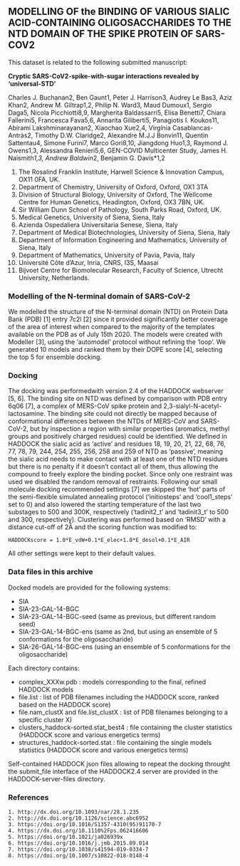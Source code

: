 ## MODELLING OF the BINDING OF VARIOUS SIALIC ACID-CONTAINING OLIGOSACCHARIDES TO THE NTD DOMAIN OF THE SPIKE PROTEIN OF SARS-COV2


This dataset is related to the following submitted manuscript:

**Cryptic SARS-CoV2-spike-with-sugar interactions revealed by ‘universal-STD’**

Charles J. Buchanan2, Ben Gaunt1, Peter J. Harrison3, Audrey Le Bas3, Aziz Khan2, Andrew M. Giltrap1,2, Philip N. Ward3, Maud Dumoux1, Sergio Daga5, Nicola Picchiotti8,9, Margherita Baldassarri5, Elisa Benetti7, Chiara Fallerini5, Francesca Fava5,6, Annarita Giliberti5, Panagiotis I. Koukos11, Abirami Lakshminarayanan2, Xiaochao Xue2,4, Virgínia Casablancas-Antràs2, Timothy D.W. Claridge2, Alexandre M.J.J Bonvin11, Quentin Sattentau4, Simone Furini7, Marco Gori8,10, Jiangdong Huo1,3, Raymond J. Owens1,3, Alessandra Renieri5,6, GEN-COVID Multicenter Study, James H. Naismith*1,3, Andrew Baldwin*2, Benjamin G. Davis*1,2


1. The Rosalind Franklin Institute, Harwell Science & Innovation Campus, OX11 0FA, UK.
2. Department of Chemistry, University of Oxford, Oxford, OX1 3TA
3. Division of Structural Biology, University of Oxford, The Wellcome Centre for Human Genetics, Headington, Oxford, OX3 7BN, UK.
4. Sir William Dunn School of Pathology, South Parks Road, Oxford, UK.
5. Medical Genetics, University of Siena, Siena, Italy
6. Azienda Ospedaliera Universitaria Senese, Siena, Italy
7. Department of Medical Biotechnologies, University of Siena, Siena, Italy
8. Department of Information Engineering and Mathematics, University of Siena, Italy
9. Department of Mathematics, University of Pavia, Pavia, Italy
10. Université Côte d’Azur, Inria, CNRS, I3S, Maasai
11. Bijvoet Centre for Biomolecular Research, Faculty of Science, Utrecht University, Netherlands.



### Modelling of the N-terminal domain of SARS-CoV-2

We modelled the structure of the N-terminal domain (NTD) on Protein Data Bank (PDB) [1] entry 7c2l [2] since it provided significantly better coverage of the area of interest when compared to the majority of the templates available on the PDB as of July 15th 2020. The models were created with Modeller [3], using the ‘automodel’ protocol without refining the ‘loop’. We generated 10 models and ranked them by their DOPE score [4], selecting the top 5 for ensemble docking.

### Docking

The docking was performedwith version 2.4 of the HADDOCK webserver [5, 6]. The binding site on NTD was defined by comparison with PDB entry 6q06 [7], a complex of MERS-CoV spike protein and 2,3-sialyl-N-acetyl-lactosamine. The binding site could not directly be mapped because of conformational differences between the NTDs of MERS-CoV and SARS-CoV-2, but by inspection a region with similar properties (aromatics, methyl groups and positively charged residues) could be identified. We defined in HADDOCK the sialic acid as ‘active’ and residues 18, 19, 20, 21, 22, 68, 76, 77, 78, 79, 244, 254, 255, 256, 258 and 259 of NTD as ‘passive’, meaning the sialic acid needs to make contact with at least one of the NTD residues but there is no penalty if it doesn’t contact all of them, thus allowing the compound to freely explore the binding pocket. Since only one restraint was used we disabled the random removal of restraints. Following our small molecule docking recommended settings  [7] we skipped the ‘hot’ parts of the semi-flexible simulated annealing protocol (‘initiosteps’ and ‘cool1_steps’ set to 0) and also lowered the starting temperature of the last two substages to 500 and 300K, respectively (‘tadinit2_t’ and ‘tadinit3_t’ to 500 and 300, respectively). Clustering was performed based on ‘RMSD’ with a distance cut-off of 2Å and the scoring function was modified to:

	HADDOCKscore = 1.0*E_vdW+0.1*E_elec+1.0*E_desol+0.1*E_AIR
 
All other settings were kept to their default values.


### Data files in this archive

Docked models are provided for the following systems:

 - SIA
 - SIA-23-GAL-14-BGC
 - SIA-23-GAL-14-BGC-seed (same as previous, but different random seed)
 - SIA-23-GAL-14-BGC-ens (same as 2nd, but using an ensemble of 5 conformations for the oligosaccharide)
 - SIA-26-GAL-14-BGC-ens (using an ensemble of 5 conformations for the oligosaccharide)
 
Each directory contains:

 - complex_XXXw.pdb 						: models corresponding to the final, refined HADDOCK models
 - file.list 							: list of PDB filenames including the HADDOCK score, ranked based on the HADDOCK score)
 - file.nam_clustX and file.list_clustX	: list of PDB filenames belonging to a specific cluster X)
 - clusters_haddock-sorted.stat_best4	: file containing the cluster statistics (HADDOCK score and various energetics terms)
 - structures_haddock-sorted.stat		: file containing the single models statistics (HADDOCK score and various energetics terms)

Self-contained HADDOCK json files allowing to repeat the docking throught the submit_file interface of the HADDOCK2.4 server are provided in the HADDOCK-server-files directory.


### References

	1. http://dx.doi.org/10.1093/nar/28.1.235
	2. http://dx.doi.org/10.1126/science.abc6952
	3. https://doi.org/10.1016/S1357-4310(95)91170-7
	4. https://dx.doi.org/10.1110%2Fps.062416606
	5. https://doi.org/10.1021/ja026939x
	6. https://doi.org/10.1016/j.jmb.2015.09.014
	7. https://doi.org/10.1038/s41594-019-0334-7 
	8. https://doi.org/10.1007/s10822-018-0148-4
